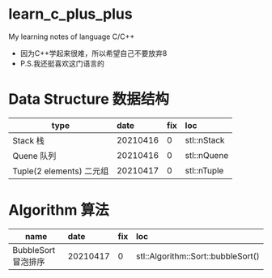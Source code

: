 # learn_c_plus_plus
My learning notes of language C/C++

- 因为C++学起来很难，所以希望自己不要放弃8
- P.S.我还挺喜欢这门语言的

# Data Structure 数据结构

type|date|fix|loc|
---|:---|:---|:---|
Stack 栈|20210416|0|stl::nStack
Quene 队列|20210416|0|stl::nQuene
Tuple(2 elements) 二元组|20210417|0|stl::nTuple

# Algorithm 算法

name|date|fix|loc|
---|:---|:---|:---|
BubbleSort 冒泡排序|20210417|0|stl::Algorithm::Sort::bubbleSort()
